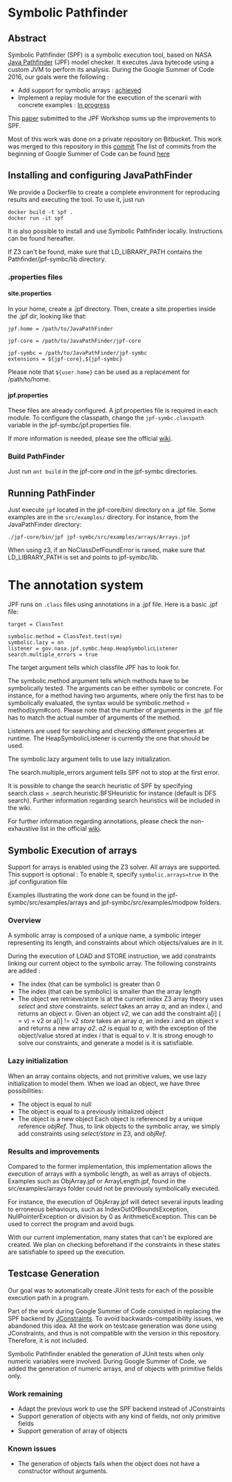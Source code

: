 # Symbolic Pathfinder

## Abstract

Symbolic Pathfinder (SPF) is a symbolic execution tool, based on NASA [Java Pathfinder](babelfish.arc.nasa.gov/trac/jpf) (JPF) model checker. It executes Java bytecode using a custom JVM to perform its analysis.
During the Google Summer of Code 2016, our goals were the following :
*   Add support for symbolic arrays : [achieved](https://github.com/R1kM/Pathfinder#symbolic-execution-of-arrays)
*   Implement a replay module for the execution of the scenarii with concrete examples : [In progress](https://github.com/R1kM/Pathfinder#testcase-generation)

This [paper](https://github.com/R1kM/Pathfinder/blob/master/SymbolicArrays.pdf) submitted to the JPF Workshop sums up the improvements to SPF.

Most of this work was done on a private repository on Bitbucket. This work was merged to this 
repository in this 
[commit](https://github.com/R1kM/Pathfinder/commit/d143d76fed7bc5584c9cb5d26a8f3c51e041e7f4) 
The list of commits from the beginning of Google 
Summer of Code can be found [here](https://github.com/R1kM/Pathfinder/blob/master/hgcommits)

## Installing and configuring JavaPathFinder
We provide a Dockerfile to create a complete environment for reproducing results and executing the tool. To use it, just run
 ```
docker build -t spf .
docker run -it spf
```

It is also possible to install and use Symbolic Pathfinder locally. Instructions can be found hereafter.

If Z3 can't be found, make sure that LD_LIBRARY_PATH contains the Pathfinder/jpf-symbc/lib directory.

### .properties files

#### site.properties

In your home, create a .jpf directory. Then, create a site.properties inside the .jpf dir, looking like that:
```
jpf.home = /path/to/JavaPathFinder

jpf-core = /path/to/JavaPathFinder/jpf-core

jpf-symbc = /path/to/JavaPathFinder/jpf-symbc
extensions = ${jpf-core},${jpf-symbc}
```
Please note that `${user.home}` can be used as a replacement for /path/to/home.

#### jpf.properties

These files are already configured. A jpf.properties file is required in each module.
To configure the classpath, change the `jpf-symbc.classpath` variable in the jpf-symbc/jpf.properties file.

If more information is needed, please see the official [wiki](babelfish.arc.nasa.gov/trac/jpf/wiki/user/run).

### Build PathFinder

Just run `ant build` in the jpf-core *and* in the jpf-symbc directories.

## Running PathFinder

Just execute `jpf` located in the jpf-core/bin/ directory on a .jpf file.
Some examples are in the `src/examples/` directory. For instance, from the JavaPathFinder directory:
```
./jpf-core/bin/jpf jpf-symbc/src/examples/arrays/Arrays.jpf
```
When using z3, if an NoClassDefFoundError is raised, make sure that LD_LIBRARY_PATH is set and points to jpf-symbc/lib. 

# The annotation system

JPF runs on `.class` files using annotations in a .jpf file.
Here is a basic .jpf file:
```
target = ClassTest

symbolic.method = ClassTest.test(sym)
symbolic.lazy = on
listener = gov.nasa.jpf.symbc.heap.HeapSymbolicListener
search.multiple_errors = true
```

The target argument tells which classfile JPF has to look for.

The symbolic.method argument tells which methods have to be symbolically tested. The arguments can be either symbolic or concrete.
For instance, for a method having two arguments, where only the first has to be symbolically evaluated, the syntax would be
symbolic.method = method(sym#con).
Please note that the number of arguments in the .jpf file has to match the actual number of arguments of the method.

Listeners are used for searching and checking different properties at runtime. The HeapSymbolicListener is currently the one that should be used.

The symbolic.lazy argument tells to use lazy initialization.

The search.multiple_errors argument tells SPF not to stop at the first error.

It is possible to change the search heuristic of SPF by specifying search.class = .search.heuristic.BFSHeuristic for instance (default is DFS search).
Further information regarding search heuristics will be included in the wiki.

For further information regarding annotations, please check the non-exhaustive list in the official [wiki](babelfish.arc.nasa.gov/trac/jpf/wiki/projects/jpf-symbc/doc).

## Symbolic Execution of arrays

Support for arrays is enabled using the Z3 solver.
All arrays are supported.
This support is optional : To enable it, specify `symbolic.arrays=true` in the .jpf configuration file

Examples illustrating the work done can be found in the jpf-symbc/src/examples/arrays and jpf-symbc/src/examples/modpow folders.


### Overview

A symbolic array is composed of a unique name, a symbolic integer representing its length, 
and constraints about which objects/values are in it.

During the execution of LOAD and STORE instruction, we add constraints linking our current object to
the symbolic array. 
The following constraints are added :
* The index (that can be symbolic) is greater than 0
* The index (that can be symbolic) is smaller than the array length
* The object we retrieve/store is at the current index
Z3 array theory uses *select* and *store* constraints.
*select* takes an array *a*, and an index *i*, and returns an object *v*. 
Given an object *v2*, we can add the constraint a[i] ( = v) = v2 or a[i] != v2
*store* takes an array *a*, an index *i* and an object *v* and returns a new array *a2*.
*a2* is equal to *a*, with the exception of the object/value stored at index *i* that is equal to *v*.
It is strong enough to solve our constraints, and generate a model is it is satisfiable.

### Lazy initialization

When an array contains objects, and not primitive values, we use lazy initialization to model them.
When we load an object, we have three possibilities:
* The object is equal to null
* The object is equal to a previously initialized object
* The object is a new object
Each object is referenced by a unique reference *objRef*. Thus, to link objects to the symbolic array, 
we simply add constraints using *select/store* in Z3, and *objRef*.

### Results and improvements
Compared to the former implementation, this implementation allows the execution of arrays with a symbolic length, as well as arrays of objects. Examples such as ObjArray.jpf or ArrayLength.jpf, found in the src/examples/arrays folder could not be previously symbolically executed.

For instance, the execution of ObjArray.jpf will detect several inputs leading to erroneous behaviours, such as IndexOutOfBoundsException, NullPointerException or division by 0 as ArithmeticException. This can be used to correct the program and avoid bugs.

With our current implementation, many states that can't be explored are created. We plan on checking beforehand if the constraints in these states are satisfiable to speed up the execution.

## Testcase Generation

Our goal was to automatically create JUnit tests for each of the possible execution path in a program.

Part of the work during Google Summer of Code consisted in replacing the SPF backend by [JConstraints](https://github.com/psycopaths/jconstraints). To avoid backwards-compatibility issues, we abandoned this idea. All the work on testcase generation was done using JConstraints, and thus is not compatible with the version in this repository. Therefore, it is not included.

Symbolic Pathfinder enabled the generation of JUnit tests when only numeric variables were involved. During Google Summer of Code, we added the generation of numeric arrays, and of objects with primitive fields only.

### Work remaining
* Adapt the previous work to use the SPF backend instead of JConstraints
* Support generation of objects with any kind of fields, not only primitive fields
* Support generation of array of objects

### Known issues
* The generation of objects fails when the object does not have a constructor without arguments.
